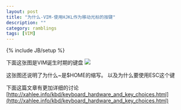 ```yaml
---
layout: post
title: "为什么-VIM-使用HJKL作为移动光标的按键"
description: ""
category: ramblings
tags: [VIM]
---
```

{% include JB/setup %}

下面这张图是VIM诞生时期的键盘
![](http://suckli.github.com/assets/image/VIM.jpg)

这张图还说明了为什么~是$HOME的缩写。
以及为什么要使用ESC这个键

下面这篇文章有更加详细的讨论
[http://xahlee.info/kbd/keyboard_hardware_and_key_choices.html](http://xahlee.info/kbd/keyboard_hardware_and_key_choices.html)